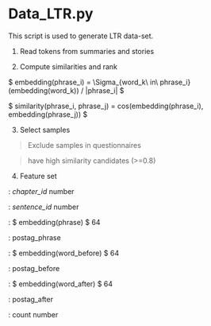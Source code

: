 # Data_LTR.py

This script is used to generate LTR data-set.

1. Read tokens from summaries and stories

2. Compute similarities and rank

$ embedding(phrase_i) = \Sigma_{word_k\ in\ phrase_i}(embedding(word_k)) / |phrase_i| $

$ similarity(phrase_i, phrase_j) = cos(embedding(phrase_i), embedding(phrase_j)) $

3. Select samples

> Exclude samples in questionnaires

> have high similarity candidates (>=0.8)

4. Feature set

: *chapter_id* number

: *sentence_id* number

: $ embedding(phrase) $ 64

: postag_phrase

: $ embedding(word_before) $ 64

: postag_before

: $ embedding(word_after) $ 64

: postag_after

: count number
